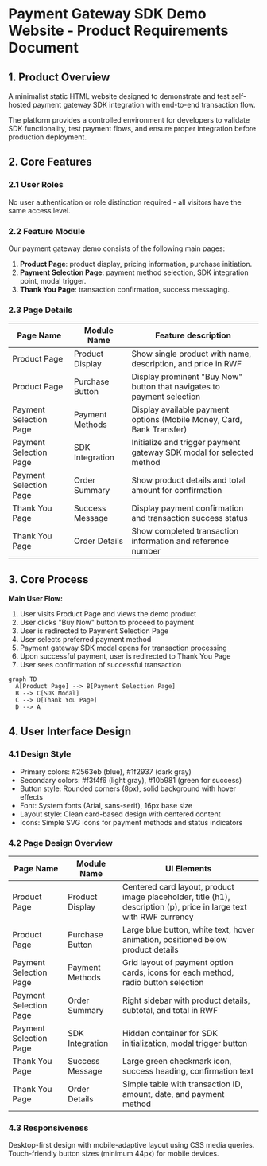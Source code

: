 # Payment Gateway SDK Demo Website - Product Requirements Document

## 1. Product Overview
A minimalist static HTML website designed to demonstrate and test self-hosted payment gateway SDK integration with end-to-end transaction flow.

The platform provides a controlled environment for developers to validate SDK functionality, test payment flows, and ensure proper integration before production deployment.

## 2. Core Features

### 2.1 User Roles
No user authentication or role distinction required - all visitors have the same access level.

### 2.2 Feature Module
Our payment gateway demo consists of the following main pages:
1. **Product Page**: product display, pricing information, purchase initiation.
2. **Payment Selection Page**: payment method selection, SDK integration point, modal trigger.
3. **Thank You Page**: transaction confirmation, success messaging.

### 2.3 Page Details

| Page Name | Module Name | Feature description |
|-----------|-------------|---------------------|
| Product Page | Product Display | Show single product with name, description, and price in RWF |
| Product Page | Purchase Button | Display prominent "Buy Now" button that navigates to payment selection |
| Payment Selection Page | Payment Methods | Display available payment options (Mobile Money, Card, Bank Transfer) |
| Payment Selection Page | SDK Integration | Initialize and trigger payment gateway SDK modal for selected method |
| Payment Selection Page | Order Summary | Show product details and total amount for confirmation |
| Thank You Page | Success Message | Display payment confirmation and transaction success status |
| Thank You Page | Order Details | Show completed transaction information and reference number |

## 3. Core Process

**Main User Flow:**
1. User visits Product Page and views the demo product
2. User clicks "Buy Now" button to proceed to payment
3. User is redirected to Payment Selection Page
4. User selects preferred payment method
5. Payment gateway SDK modal opens for transaction processing
6. Upon successful payment, user is redirected to Thank You Page
7. User sees confirmation of successful transaction

```mermaid
graph TD
  A[Product Page] --> B[Payment Selection Page]
  B --> C[SDK Modal]
  C --> D[Thank You Page]
  D --> A
```

## 4. User Interface Design

### 4.1 Design Style
- Primary colors: #2563eb (blue), #1f2937 (dark gray)
- Secondary colors: #f3f4f6 (light gray), #10b981 (green for success)
- Button style: Rounded corners (8px), solid background with hover effects
- Font: System fonts (Arial, sans-serif), 16px base size
- Layout style: Clean card-based design with centered content
- Icons: Simple SVG icons for payment methods and status indicators

### 4.2 Page Design Overview

| Page Name | Module Name | UI Elements |
|-----------|-------------|-------------|
| Product Page | Product Display | Centered card layout, product image placeholder, title (h1), description (p), price in large text with RWF currency |
| Product Page | Purchase Button | Large blue button, white text, hover animation, positioned below product details |
| Payment Selection Page | Payment Methods | Grid layout of payment option cards, icons for each method, radio button selection |
| Payment Selection Page | Order Summary | Right sidebar with product details, subtotal, and total in RWF |
| Payment Selection Page | SDK Integration | Hidden container for SDK initialization, modal trigger button |
| Thank You Page | Success Message | Large green checkmark icon, success heading, confirmation text |
| Thank You Page | Order Details | Simple table with transaction ID, amount, date, and payment method |

### 4.3 Responsiveness
Desktop-first design with mobile-adaptive layout using CSS media queries. Touch-friendly button sizes (minimum 44px) for mobile devices.